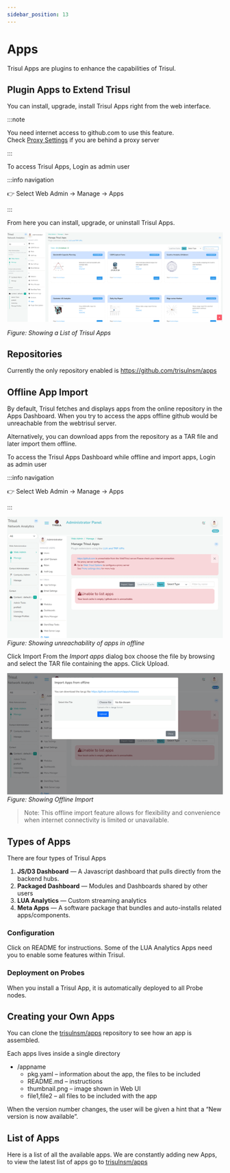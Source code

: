 ```yaml
---
sidebar_position: 13
---
```


# Apps

Trisul Apps are plugins to enhance the capabilities of Trisul.

## Plugin Apps to Extend Trisul

You can install, upgrade, install Trisul Apps right from the web interface.

:::note

You need internet access to github.com to use this feature.  
Check [Proxy Settings](/docs/ag/webadmin/web_options#proxy-server) if you are behind a proxy server

:::

To access Trisul Apps, Login as admin user

:::info navigation

:point_right: Select Web Admin &rarr; Manage &rarr; Apps

:::

From here you can install, upgrade, or uninstall Trisul Apps.

![](images/trisulapps.png)

*Figure: Showing a List of Trisul Apps*

## Repositories

Currently the only repository enabled is https://github.com/trisulnsm/apps

## Offline App Import
By default, Trisul fetches and displays apps from the online repository in the Apps Dashboard. When you try to access the apps offline github would be unreachable from the webtrisul server.

 Alternatively, you can download apps from the repository as a TAR file and later import them offline.

To access the Trisul Apps Dashboard while offline and import apps, Login as admin user 

:::info navigation

:point_right: Select Web Admin &rarr; Manage &rarr; Apps

:::

![](images/importapps.png)  
*Figure: Showing unreachability of apps in offline*

Click Import
From the *Import apps* dialog box choose the file by browsing and select the TAR file containing the apps.
Click Upload.

![](images/choosefile.png)  
*Figure: Showing Offline Import*

> Note: This offline import feature allows for flexibility and convenience when internet connectivity is limited or unavailable.

## Types of Apps

There are four types of Trisul Apps

1. **JS/D3 Dashboard** — A Javascript dashboard that pulls directly from the backend hubs.
2. **Packaged Dashboard** — Modules and Dashboards shared by other users
3. **LUA Analytics** — Custom streaming analytics
4. **Meta Apps** — A software package that bundles and auto-installs related apps/components.

### Configuration

Click on README for instructions. Some of the LUA Analytics Apps need you to enable some features within Trisul.

### Deployment on Probes

When you install a Trisul App, it is automatically deployed to all Probe nodes.

## Creating your Own Apps

You can clone the [trisulnsm/apps](https://github.com/trisulnsm/apps/tree/apps7/) repository to see how an app is assembled.

Each apps lives inside a single directory

- /appname
  - pkg.yaml – information about the app, the files to be included
  - README.md – instructions
  - thumbnail.png – image shown in Web UI
  - file1,file2 – all files to be included with the app

When the version number changes, the user will be given a hint that a “New version is now available”.

## List of Apps

Here is a list of all the available apps. We are constantly adding new Apps, to view the latest list of apps go to [trisulnsm/apps](https://github.com/trisulnsm/apps/tree/apps7/)